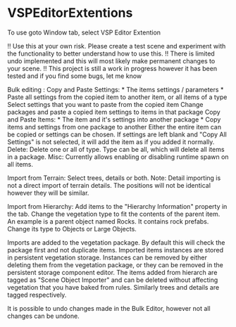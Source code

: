 # VSPEditorExtentions
To use goto Window tab, select VSP Editor Extention

!! Use this at your own risk. Please create a test scene and experiment with the functionality to better understand how to use this.
!! There is limited undo implemented and this will most likely make permanent changes to your scene.
!! This project is still a work in progress however it has been tested and if you find some bugs, let me know

Bulk editing :
    Copy and Paste Settings:
      * The items settings / parameters *
      Paste all settings from the copied item to another item, or all items of a type
      Select settings that you want to paste from the copied item
      Change packages and paste a copied item settings to items in that package
    Copy and Paste Items:
      * The item and it's settings into another package *
      Copy items and settings from one package to another
      Either the entire item can be copied or settings can be chosen.
      If settings are left blank and "Copy All Settings" is not selected, it will add the item as if you added it normally.
    Delete:
      Delete one or all of type. Type can be all, which will delete all items in a package.
    Misc:
      Currently allows enabling or disabling runtime spawn on all items.
      
Import from Terrain:
    Select trees, details or both.
    Note: Detail importing is not a direct import of terrain details. The positions will not be identical however they will be similar.
    
Import from Hierarchy:
    Add items to the "Hierarchy Information" property in the tab. 
    Change the vegetation type to fit the contents of the parent item.
    An example is a parent object named Rocks. It contains rock prefabs. Change its type to Objects or Large Objects.
    
Imports are added to the vegetation package. By default this will check the package first and not duplicate items. 
Imported items instances are stored in persistent vegetation storage.
Instances can be removed by either deleting them from the vegetation package, or they can be removed in the persistent storage component editor.
The items added from hierarch are tagged as "Scene Object Importer" and can be deleted without affecting vegetation that you have baked from rules.
Similarly trees and details are tagged respectively.

It is possible to undo changes made in the Bulk Editor, however not all changes can be undone.
    

      
    

